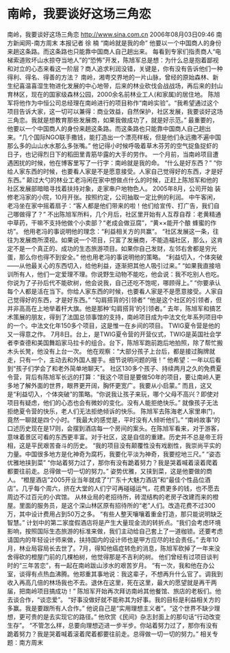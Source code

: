 # 南岭，我要谈好这场三角恋

南岭，我要谈好这场三角恋
http://www.sina.com.cn 2006年08月03日09:46 南方新闻网-南方周末
本报记者 徐 楠
“南岭就是我的命”
他要以一个中国商人的身份来趟这条路。而这条路也只能靠中国商人自己趟出来。
每看到专家们指责商人“电梯索道败坏山水掠夺当地人”的“恐怖”开发，陈旭军总是想：为什么总是抱着鄙视和对立的心态来看这一阶层？商人追求利润没错，关键是，你有没有告诉他们一种得利、得名、得善的方法？
南岭，湘粤交界地的一片山脉，曾经的原始森林、新生纪喜温喜湿生物进化发展的中心地带，后来的林业砍伐会战战场，再后来的封山育林区，现在的国家级森林公园，2000余名前林业工人(和家属)的居住地。
陈旭军将他作为中恒公司总经理在南岭进行的项目称作“南岭实验”。“我希望通过这个项目告诉大家，这一切可以兼得：商业效益，自然保护，社区发展，我要谈好这场三角恋。我就是想教育那些发展商，如果我做成功了，就是好示范。”
最重要的，他要以一个中国商人的身份来趟这条路。而这条路也只能靠中国商人自己趟出来。“几个国际NGO联手撒钱，能打造出一个漂亮样板，但是他们永远撒不遍中国那么多的山山水水那么多张嘴。”
他记得小时候呼吸着草木芬芳的空气捉鱼捉虾的日子，也记得烈日下的稻田里青筋毕露的大手的劳作。
一个月前，当南岭项目遭遇困扰的时候，他在博客里写了一行字：南岭就是我的命。
“什么是好东西？”
“你给人家东西的时候，也要看人家是不是愿意接受。人家自己觉得好的东西，才是好东西。”
颠过大勺的林业工老冯闲在家中想做点什么的时候，正赶上陈旭军和他的社区发展部暗暗寻找着扶持对象，走家串户地物色人。
2005年8月，公司开始
装修老冯家的小院，10月开张。按照约定，公司抽取一定比例的利润。
中午客闲，老冯坐在家中摇着扇子：“客人都是他们带来的啦！他们给宣传、打广告，我们自己哪做得了？”
不出陈旭军所料，几个月后，社区里开始有人互荐自荐：老黄精通中草药，干嘛不支持他做个小卖部？“老成会做豆腐”，“黄××能开个酿
蜂蜜的作坊”。
他用老冯的事说明他的理念：“利益相关方的共赢”。
“社区发展这一条，往往为发展商所漠视。如果说一个项目，只富了发展商，不能造福社区，那么，这肯定不是一个真正的、成功的生态旅游项目。如果你自己发财，左邻右舍都是穷光蛋，那么你也得不到安全。”
他也用老冯的事说明他的策略。
“利益切入，个体突破——从他最关心的东西切入，给他利益，逐渐把其他人吸引过来。”
“如果我直接培训所有人，他们一定爱理不理。你说野生动物不能吃，他会说：我不吃别人也吃。你说为了子孙后代不能砍树，他会说我，自己还吃不饱呢，哪顾得上。”
“你要承认每个人都是活在当下。你给人家东西的时候，也要看人家是不是愿意接受。人家自己觉得好的东西，才是好东西。”
“勾肩搭背的引领者”
“他是这个社区的引领者，但并非高高在上地举着杆大旗。他是那种‘勾肩搭背’的引领者。”
去年，陈旭军和搞艺术策展的朋友，得到了法国总领事馆的支持，南岭项目成为中法文化年系列项目中的一个。中法文化年150多个项目，这是惟一在乡间的项目。
TWIG夏令营是他的又一得意之作。
7月8日。台上，是TWIG夏令营的开营仪式，TWIG是英国社会学者李查德和美国舞蹈家马拉卡的组合。台下，陈旭军跑前跑后地拍照，除了帮忙搬木头长凳，他没有上台一次。
他在观察：“大部分孩子上台后，都是接过胸牌就走，只有一个，主动去和外国人握手。细节说明问题的哦！”
他希望：一年以后看到“孩子们学会了和老外简单地聊天”。
社区130多个孩子、持续两月之久的免费夏令营，背后有陈旭军长远的打算：“我这个项目是要做50年的项目，要让南岭人更多地了解外面的世界，眼界更开阔，胸怀更宽广。我要从小启蒙。”
而且，这又是“利益切入，个体突破”的策略。“你说我让孩子来玩，哪个父母不高兴？即使对项目有疑虑，他们的心态也会有微妙的变化。没有人能拒绝快乐。”
就像孩子无法拒绝夏令营的快乐，老人们无法拒绝倾诉的快乐。
陈旭军去陈海老人家里串门，竟然一聊就是四个小时。“我最大的感觉是，平时没有人倾听他们。”
“南岭故事”的口述历史现在是17则，会摆到酒店每一个房间的案头。在陈旭军看来，对于游客，意味着景区可看的东西更丰富。对于社区，这是自信的重建。历史并不总是帝王将相，这是平民艰苦奋斗的历史。
“我的项目没有颠覆性没有戏剧性，我崇尚平实的力量。中国很多地方是化神奇为腐朽，我要化平淡为神奇，我要挖地三尺。”
“姿态优雅地挟到菜”
“你站着努力过了，那你有没有跪着努力？我是哭着喊着滚着爬着都要往前走。总得做一切一切的努力。”
姿势优雅，又挟到菜，这是他要做的商人。
“橙屋酒店”2005开业当年就成了“广东十大魅力酒店”和“最佳个性品位酒店”。几乎每个周六，挤在大堂的人们宁可再碰碰运气，花费更多的钱，也不愿去周边不过百元的小宾馆。
从林业局的老招待所，砖混结构的老房子改建而来的橙屋。里面的服务员，是这个深山林区原有招待所的“老”人们。改造花费不过300万，其中设计费用占到50万之多。
“有些人整天嚷嚷着重金打造，那只能说明缺乏智慧。”
计划中的第二家度假酒店将是产生大量现金流的转折点。“我们会考虑环境影响，按照国际生态旅游的标准来做，我们主动给自己套上了一道枷锁。还要考虑请国内的年轻设计师来做，扶持国内的设计师也是甲方应尽的社会责任。”
去年10月，林业局容局长去世了。7月，得知他癌症转危的消息，陈旭军砍掉了一年来没舍得砍的橙屋门前的几棵柏树，他觉得那是不吉利的树。
他们曾经有过项目谈判时的“三年苦恋”，有一起在南岭跋山涉水的艰苦岁月。
“有一次，我和他在办公室，谈得有点热血沸腾。他郑重其事地说：我这辈子，不想再升什么官了。调我到收入再高几倍的林场我也不去。退休在这里，死在这里，最大的愿望就是再干两届，把南岭项目搞成功！”
陈旭军开始再次拜访南岭其他餐馆、旅店的老板们。他去谈合作，“谈恋爱”。
“好事没做好就不能称其为好事。我的目标是利益相关方的多赢。我是要跟所有人合作。”
他说自己是“实用理想主义者”。“这个世界不缺少理想，更可贵的是去实现它的路径。”
他欣赏《民间》杂志封面上的那句话“行动改变生存”。
“不管怎么样，总要向理想迈进一步半步。你站着努力过了，那你有没有跪着努力？我是哭着喊着滚着爬着都要往前走。总得做一切一切的努力。”
相关专题：南方周末 

